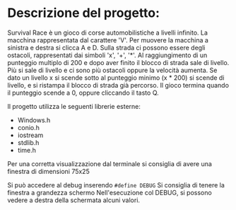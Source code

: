 # Descrizione del progetto:
Survival Race è un gioco di corse automobilistiche a livelli infinito.
La macchina rappresentata dal carattere 'V'.
Per muovere la macchina a sinistra e destra si clicca A e D.
Sulla strada ci possono essere degli ostacoli, rappresentati dai simboli 'x', '+', '\*'.
Al raggiungimento di un punteggio multiplo di 200 e dopo aver finito il blocco di strada sale di livello.
Più si sale di livello e ci sono più ostacoli oppure la velocità aumenta.
Se dato un livello x si scende sotto al punteggio minimo (x * 200) si scende di livello, e si ristampa il blocco di strada già percorso.
Il gioco termina quando il punteggio scende a 0, oppure cliccando il tasto Q.

Il progetto utilizza le seguenti librerie esterne:
* Windows.h
* conio.h
* iostream
* stdlib.h
* time.h

Per una corretta visualizzazione dal terminale si consiglia di avere una finestra di dimensioni 75x25

Si può accedere al debug inserendo ``#define DEBUG``
Si consiglia di tenere la finestra a grandezza schermo
Nell'esecuzione col DEBUG, si possono vedere a destra della schermata alcuni valori.
